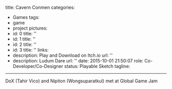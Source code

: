 title: Cavern Conmen
categories:
  - Games
tags:
  - game
  - project
pictures:
  - id: 0
    title: ''
  - id: 1
    title: ''
  - id: 2
    title: ''
  - id: 3
    title: ''
links:
  - description: Play and Download on Itch.io
    url: ''
  - description: Ludum Dare
    url: ''
date: 2015-10-01 21:50:07
role: Co-Developer/Co-Designer
status: Playable Sketch
tagline:
---

DoX (Tahir Vico) and Nipiton (Wongsuparatkul) met at Global Game Jam

